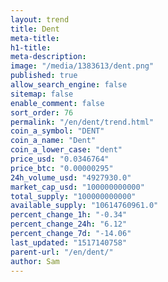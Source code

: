 ```yaml
---
layout: trend
title: Dent
meta-title: 
h1-title: 
meta-description: 
image: "/media/1383613/dent.png"
published: true
allow_search_engine: false
sitemap: false
enable_comment: false
sort_order: 76
permalink: "/en/dent/trend.html"
coin_a_symbol: "DENT"
coin_a_name: "Dent"
coin_a_lower_case: "dent"
price_usd: "0.0346764"
price_btc: "0.00000295"
24h_volume_usd: "4927930.0"
market_cap_usd: "100000000000"
total_supply: "100000000000"
available_supply: "10614760961.0"
percent_change_1h: "-0.34"
percent_change_24h: "6.12"
percent_change_7d: "-14.06"
last_updated: "1517140758"
parent-url: "/en/dent/"
author: Sam
---
```


